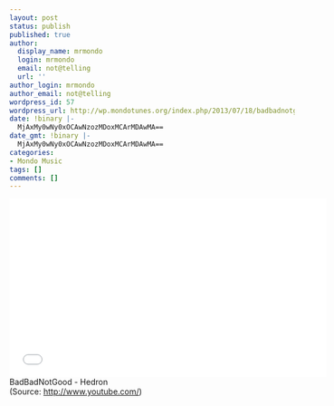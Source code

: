 ```yaml
---
layout: post
status: publish
published: true
author:
  display_name: mrmondo
  login: mrmondo
  email: not@telling
  url: ''
author_login: mrmondo
author_email: not@telling
wordpress_id: 57
wordpress_url: http://wp.mondotunes.org/index.php/2013/07/18/badbadnotgood-hedron/
date: !binary |-
  MjAxMy0wNy0xOCAwNzozMDoxMCArMDAwMA==
date_gmt: !binary |-
  MjAxMy0wNy0xOCAwNzozMDoxMCArMDAwMA==
categories:
- Mondo Music
tags: []
comments: []
---
```

<iframe width="560" height="315" src="//www.youtube.com/embed/InwMS4J7f-8" frameborder="0"> </iframe>
BadBadNotGood - Hedron
<div class="attribution">(<span>Source:</span> <a href="http://www.youtube.com/">http://www.youtube.com/</a>)</div>
